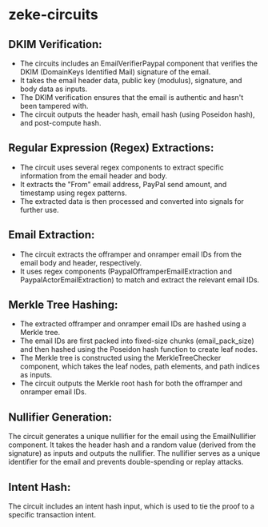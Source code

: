 # zeke-circuits

## DKIM Verification:

- The circuits includes an EmailVerifierPaypal component that verifies the DKIM (DomainKeys Identified Mail) signature of the email.
- It takes the email header data, public key (modulus), signature, and body data as inputs.
- The DKIM verification ensures that the email is authentic and hasn't been tampered with.
- The circuit outputs the header hash, email hash (using Poseidon hash), and post-compute hash.

## Regular Expression (Regex) Extractions:

- The circuit uses several regex components to extract specific information from the email header and body.
- It extracts the "From" email address, PayPal send amount, and timestamp using regex patterns.
- The extracted data is then processed and converted into signals for further use.

## Email Extraction:

- The circuit extracts the offramper and onramper email IDs from the email body and header, respectively.
- It uses regex components (PaypalOfframperEmailExtraction and PaypalActorEmailExtraction) to match and extract the relevant email IDs.

## Merkle Tree Hashing:

- The extracted offramper and onramper email IDs are hashed using a Merkle tree.
- The email IDs are first packed into fixed-size chunks (email_pack_size) and then hashed using the Poseidon hash function to create leaf nodes.
- The Merkle tree is constructed using the MerkleTreeChecker component, which takes the leaf nodes, path elements, and path indices as inputs.
- The circuit outputs the Merkle root hash for both the offramper and onramper email IDs.

## Nullifier Generation:

The circuit generates a unique nullifier for the email using the EmailNullifier component.
It takes the header hash and a random value (derived from the signature) as inputs and outputs the nullifier.
The nullifier serves as a unique identifier for the email and prevents double-spending or replay attacks.

## Intent Hash:

The circuit includes an intent hash input, which is used to tie the proof to a specific transaction intent.
